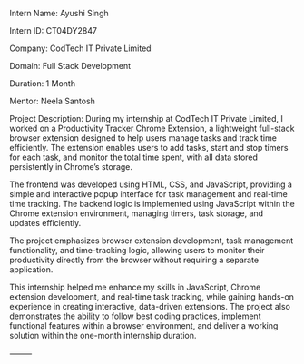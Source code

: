 Intern Name: Ayushi Singh

Intern ID: CT04DY2847

Company: CodTech IT Private Limited

Domain: Full Stack Development

Duration: 1 Month

Mentor: Neela Santosh

Project Description:
During my internship at CodTech IT Private Limited, I worked on a Productivity Tracker Chrome Extension, a lightweight full-stack browser extension designed to help users manage tasks and track time efficiently. The extension enables users to add tasks, start and stop timers for each task, and monitor the total time spent, with all data stored persistently in Chrome’s storage.

The frontend was developed using HTML, CSS, and JavaScript, providing a simple and interactive popup interface for task management and real-time time tracking. The backend logic is implemented using JavaScript within the Chrome extension environment, managing timers, task storage, and updates efficiently.

The project emphasizes browser extension development, task management functionality, and time-tracking logic, allowing users to monitor their productivity directly from the browser without requiring a separate application.

This internship helped me enhance my skills in JavaScript, Chrome extension development, and real-time task tracking, while gaining hands-on experience in creating interactive, data-driven extensions. The project also demonstrates the ability to follow best coding practices, implement functional features within a browser environment, and deliver a working solution within the one-month internship duration.

⸻
